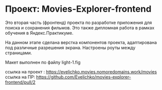 # Проект: Movies-Explorer-frontend

Это вторая часть (фронтенд) проекта по разработке приложения для поиска и сохранения фильмов. Это также дипломная работа в рамках обучения в Яндекс.Практикуме. 

На данном этапе сделана верстка компонентов проекта, адаптирована под различные разрешения экрана. Настроены роуты между страницами.

Макет выполнен по файлу light-1.fig

ссылка на проект : https://evelichko.movies.nomoredomains.work/movies
ссылка на ПР: https://github.com/Evelichko/movies-explorer-frontend/pull/2


